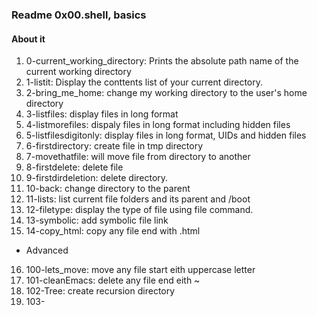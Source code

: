 ### Readme 0x00.shell, basics
#### About it
1. 0-current_working_directory: Prints the absolute path name of the current working directory
2. 1-listit: Display the conttents list of your current directory.
3. 2-bring_me_home: change my working directory to the user's home directory
4. 3-listfiles: display files in long format
5. 4-listmorefiles: dispaly files in long format including hidden files
6. 5-listfilesdigitonly: display files in long format, UIDs and hidden files
7. 6-firstdirectory: create file in tmp directory
8. 7-movethatfile: will move file from directory to another
9. 8-firstdelete: delete file
10. 9-firstdirdeletion: delete directory.
11. 10-back: change directory to the parent
12. 11-lists: list current file folders and its parent and /boot 
13. 12-filetype: display the type of file using file command.
14. 13-symbolic: add symbolic file link
15. 14-copy_html: copy any file end with .html
- Advanced
16. 100-lets_move: move any file start eith uppercase letter
17. 101-cleanEmacs: delete any file end eith ~
18. 102-Tree: create recursion directory
19. 103- 
